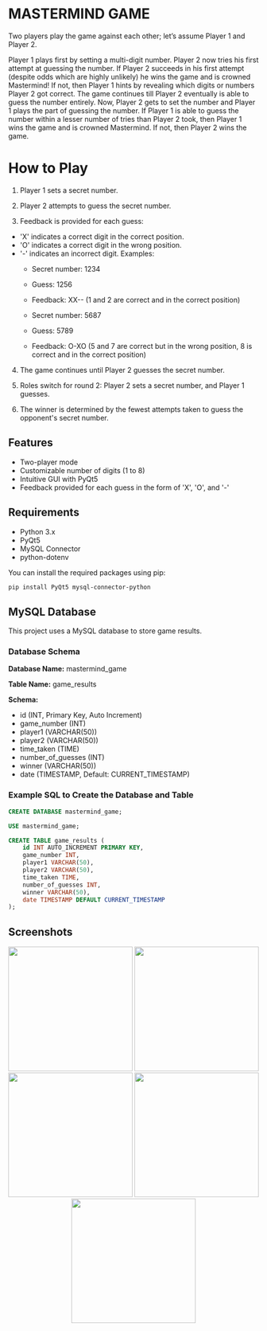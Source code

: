 # MASTERMIND GAME

Two players play the game against each other; let’s assume Player 1 and Player 2.

Player 1 plays first by setting a multi-digit number.
Player 2 now tries his first attempt at guessing the number.
If Player 2 succeeds in his first attempt (despite odds which are highly unlikely) he wins the game and is crowned Mastermind! If not, then Player 1 hints by revealing which digits or numbers Player 2 got correct.
The game continues till Player 2 eventually is able to guess the number entirely.
Now, Player 2 gets to set the number and Player 1 plays the part of guessing the number.
If Player 1 is able to guess the number within a lesser number of tries than Player 2 took, then Player 1 wins the game and is crowned Mastermind.
If not, then Player 2 wins the game.

# How to Play
1. Player 1 sets a secret number.

2. Player 2 attempts to guess the secret number.

3. Feedback is provided for each guess:

- 'X' indicates a correct digit in the correct position.
- 'O' indicates a correct digit in the wrong position.
- '-' indicates an incorrect digit.
  Examples:
  * Secret number: 1234
  * Guess: 1256
  * Feedback: XX-- (1 and 2 are correct and in the correct position)

  * Secret number: 5687
  * Guess: 5789
  * Feedback: O-XO (5 and 7 are correct but in the wrong position, 8 is correct and in the correct position)
4. The game continues until Player 2 guesses the secret number.

5. Roles switch for round 2: Player 2 sets a secret number, and Player 1 guesses.

6. The winner is determined by the fewest attempts taken to guess the opponent's secret number.

## Features

- Two-player mode
- Customizable number of digits (1 to 8)
- Intuitive GUI with PyQt5
- Feedback provided for each guess in the form of 'X', 'O', and '-'

## Requirements

- Python 3.x
- PyQt5
- MySQL Connector
- python-dotenv


You can install the required packages using pip:

```sh
pip install PyQt5 mysql-connector-python
```

## MySQL Database

This project uses a MySQL database to store game results.

### Database Schema

**Database Name:** mastermind_game

**Table Name:** game_results

**Schema:**
- id (INT, Primary Key, Auto Increment)
- game_number (INT)
- player1 (VARCHAR(50))
- player2 (VARCHAR(50))
- time_taken (TIME)
- number_of_guesses (INT)
- winner (VARCHAR(50))
- date (TIMESTAMP, Default: CURRENT_TIMESTAMP)

### Example SQL to Create the Database and Table

```sql
CREATE DATABASE mastermind_game;

USE mastermind_game;

CREATE TABLE game_results (
    id INT AUTO_INCREMENT PRIMARY KEY,
    game_number INT,
    player1 VARCHAR(50),
    player2 VARCHAR(50),
    time_taken TIME,
    number_of_guesses INT,
    winner VARCHAR(50),
    date TIMESTAMP DEFAULT CURRENT_TIMESTAMP
);
```

## Screenshots 
<p align="center">
  <img src="Screenshot 1.png" width="250" />
  <img src="Screenshot 2.png" width="250" />
  <img src="Screenshot 3.png" width="250" />  
  <img src="Screenshot 4.png" width="250" />
  <img src="Screenshot 5.png" width="250" />
</p>
